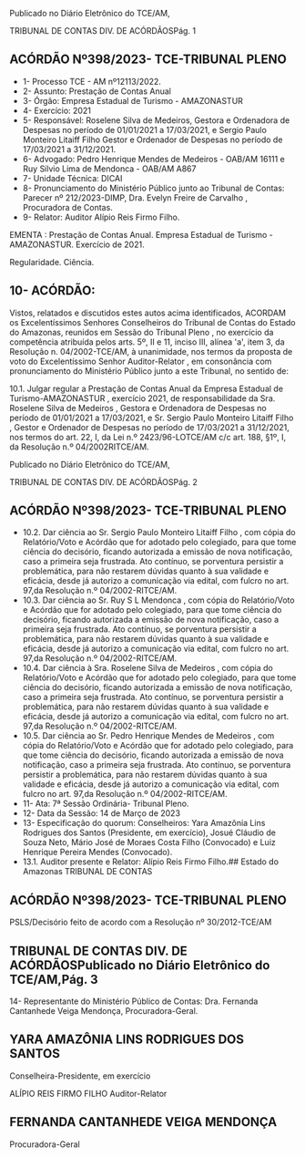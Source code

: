Publicado  no  Diário  Eletrônico do TCE/AM,

TRIBUNAL DE CONTAS DIV. DE ACÓRDÃOSPág. 1

## ACÓRDÃO Nº398/2023- TCE-TRIBUNAL PLENO

- 1- Processo TCE - AM nº12113/2022.
- 2- Assunto: Prestação de Contas Anual
- 3- Órgão: Empresa Estadual de Turismo - AMAZONASTUR
- 4- Exercício: 2021
- 5- Responsável: Roselene  Silva  de  Medeiros,  Gestora  e  Ordenadora  de  Despesas no período  de  01/01/2021  a  17/03/2021,  e  Sergio  Paulo  Monteiro  Litaiff  Filho  Gestor e Ordenador de Despesas no período de 17/03/2021 a 31/12/2021.
- 6- Advogado: Pedro Henrique Mendes de Medeiros - OAB/AM 16111 e Ruy Silvio Lima de Mendonca - OAB/AM A867
- 7- Unidade Técnica: DICAI
- 8- Pronunciamento  do  Ministério  Público  junto  ao  Tribunal  de  Contas: Parecer  nº 212/2023-DIMP, Dra. Evelyn Freire de Carvalho , Procuradora de Contas.
- 9- Relator: Auditor Alípio Reis Firmo Filho.

EMENTA : Prestação  de  Contas  Anual.  Empresa Estadual  de  Turismo  -  AMAZONASTUR.  Exercício de 2021.

Regularidade. Ciência.

## 10-  ACÓRDÃO:

Vistos, relatados e discutidos estes autos acima identificados, ACORDAM os Excelentíssimos Senhores Conselheiros do Tribunal de Contas do Estado do Amazonas, reunidos em Sessão do Tribunal Pleno , no exercício da competência atribuída pelos arts. 5º, II e 11, inciso III, alínea 'a', item 3, da Resolução n. 04/2002-TCE/AM, à unanimidade, nos termos da proposta de voto do Excelentíssimo Senhor Auditor-Relator , em consonância com pronunciamento do Ministério Público junto a este Tribunal, no sentido de:

10.1. Julgar regular a Prestação de Contas Anual da Empresa Estadual de Turismo-AMAZONASTUR , exercício 2021, de responsabilidade da Sra. Roselene Silva de Medeiros , Gestora e Ordenadora de Despesas no período de 01/01/2021 a 17/03/2021, e Sr. Sergio Paulo Monteiro  Litaiff  Filho ,  Gestor e  Ordenador de  Despesas  no  período de  17/03/2021  a  31/12/2021,  nos  termos  do  art.  22,  I,  da  Lei  n.º 2423/96-LOTCE/AM  c/c  art.  188,  §1º,  I,  da  Resolução  n.º  04/2002RITCE/AM.

Publicado  no  Diário  Eletrônico do TCE/AM,

TRIBUNAL DE CONTAS DIV. DE ACÓRDÃOSPág. 2

## ACÓRDÃO Nº398/2023- TCE-TRIBUNAL PLENO

- 10.2. Dar ciência ao Sr. Sergio Paulo Monteiro Litaiff Filho , com cópia do Relatório/Voto  e  Acórdão  que  for  adotado  pelo  colegiado,  para  que tome  ciência  do  decisório,  ficando  autorizada  a  emissão  de  nova notificação, caso a primeira seja frustrada. Ato contínuo, se porventura persistir  a  problemática,  para  não  restarem  dúvidas  quanto  à  sua validade  e  eficácia,  desde  já  autorizo  a  comunicação  via  edital,  com fulcro no art. 97,da Resolução n.º 04/2002-RITCE/AM.
- 10.3. Dar ciência ao Sr. Ruy S L Mendonca , com cópia do Relatório/Voto e Acórdão  que  for  adotado  pelo  colegiado,  para  que  tome  ciência  do decisório,  ficando  autorizada  a  emissão  de  nova  notificação,  caso  a primeira seja frustrada. Ato contínuo, se porventura persistir a problemática,  para  não  restarem  dúvidas  quanto  à  sua  validade  e eficácia, desde já autorizo a comunicação via edital, com fulcro no art. 97,da Resolução n.º 04/2002-RITCE/AM.
- 10.4. Dar  ciência à Sra. Roselene  Silva  de  Medeiros , com  cópia  do Relatório/Voto  e  Acórdão  que  for  adotado  pelo  colegiado,  para  que tome  ciência  do  decisório,  ficando  autorizada  a  emissão  de  nova notificação, caso a primeira seja frustrada. Ato contínuo, se porventura persistir  a  problemática,  para  não  restarem  dúvidas  quanto  à  sua validade  e  eficácia,  desde  já  autorizo  a  comunicação  via  edital,  com fulcro no art. 97,da Resolução n.º 04/2002-RITCE/AM.
- 10.5. Dar ciência ao Sr. Pedro Henrique Mendes de Medeiros , com cópia do Relatório/Voto e Acórdão que for adotado pelo colegiado, para que tome  ciência  do  decisório,  ficando  autorizada  a  emissão  de  nova notificação, caso a primeira seja frustrada. Ato contínuo, se porventura persistir  a  problemática,  para  não  restarem  dúvidas  quanto  à  sua validade  e  eficácia,  desde  já  autorizo  a  comunicação  via  edital,  com fulcro no art. 97,da Resolução n.º 04/2002-RITCE/AM.
- 11-  Ata: 7ª Sessão Ordinária- Tribunal Pleno.
- 12-  Data da Sessão: 14 de Março de 2023
- 13-  Especificação  do  quorum: Conselheiros:  Yara  Amazônia  Lins  Rodrigues  dos Santos  (Presidente,  em  exercício),  Josué  Cláudio  de  Souza  Neto,  Mário  José  de Moraes Costa Filho (Convocado) e Luiz Henrique Pereira Mendes (Convocado).
- 13.1. Auditor presente e Relator: Alípio Reis Firmo Filho.## Estado do Amazonas TRIBUNAL DE CONTAS

## ACÓRDÃO Nº398/2023- TCE-TRIBUNAL PLENO

PSLS/Decisório feito de acordo com a Resolução nº 30/2012-TCE/AM

## TRIBUNAL DE CONTAS DIV. DE ACÓRDÃOSPublicado  no  Diário  Eletrônico do TCE/AM,Pág. 3

14-  Representante do Ministério Público de Contas: Dra. Fernanda Cantanhede Veiga Mendonça, Procuradora-Geral.

## YARA AMAZÔNIA LINS RODRIGUES DOS SANTOS

Conselheira-Presidente, em exercício

ALÍPIO REIS FIRMO FILHO Auditor-Relator

## FERNANDA CANTANHEDE VEIGA MENDONÇA

Procuradora-Geral